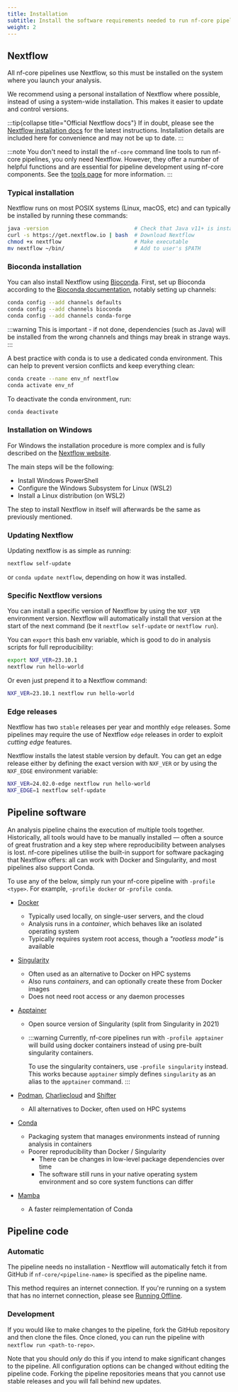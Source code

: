 ```yaml
---
title: Installation
subtitle: Install the software requirements needed to run nf-core pipelines.
weight: 2
---
```


## Nextflow

All nf-core pipelines use Nextflow, so this must be installed on the system where you launch your analysis.

We recommend using a personal installation of Nextflow where possible, instead of using a system-wide installation.
This makes it easier to update and control versions.

:::tip{collapse title="Official Nextflow docs"}
If in doubt, please see the [Nextflow installation docs](https://www.nextflow.io/docs/latest/getstarted.html#installation)
for the latest instructions.
Installation details are included here for convenience and may not be up to date.
:::

:::note
You don't need to install the `nf-core` command line tools to run nf-core pipelines, you only need Nextflow.
However, they offer a number of helpful functions and are essential for pipeline development using nf-core components.
See the [tools page](/tools) for more information.
:::

### Typical installation

Nextflow runs on most POSIX systems (Linux, macOS, etc) and can typically be installed by running these commands:

```bash
java -version                           # Check that Java v11+ is installed
curl -s https://get.nextflow.io | bash  # Download Nextflow
chmod +x nextflow                       # Make executable
mv nextflow ~/bin/                      # Add to user's $PATH
```

### Bioconda installation

You can also install Nextflow using [Bioconda](https://bioconda.github.io/).
First, set up Bioconda according to the [Bioconda documentation](https://bioconda.github.io/#usage), notably setting up channels:

```bash
conda config --add channels defaults
conda config --add channels bioconda
conda config --add channels conda-forge
```

:::warning
This is important - if not done, dependencies (such as Java) will be installed from
the wrong channels and things may break in strange ways.
:::

A best practice with conda is to use a dedicated conda environment.
This can help to prevent version conflicts and keep everything clean:

```bash
conda create --name env_nf nextflow
conda activate env_nf
```

To deactivate the conda environment, run:

```bash
conda deactivate
```

### Installation on Windows

For Windows the installation procedure is more complex and is fully described on the [Nextflow website](https://nextflow.io/blog/2021/setup-nextflow-on-windows.html).

The main steps will be the following:

- Install Windows PowerShell
- Configure the Windows Subsystem for Linux (WSL2)
- Install a Linux distribution (on WSL2)

The step to install Nextflow in itself will afterwards be the same as previously mentioned.

### Updating Nextflow

Updating nextflow is as simple as running:

```bash
nextflow self-update
```

or `conda update nextflow`, depending on how it was installed.

### Specific Nextflow versions

You can install a specific version of Nextflow by using the `NXF_VER` environment version.
Nextflow will automatically install that version at the start of the next command
(be it `nextflow self-update` or `nextflow run`).

You can `export` this bash env variable, which is good to do in analysis scripts for full reproducibility:

```bash
export NXF_VER=23.10.1
nextflow run hello-world
```

Or even just prepend it to a Nextflow command:

```bash
NXF_VER=23.10.1 nextflow run hello-world
```

### Edge releases

Nextflow has two `stable` releases per year and monthly `edge` releases.
Some pipelines may require the use of Nextflow `edge` releases in order to exploit _cutting edge_ features.

Nextflow installs the latest stable version by default.
You can get an edge release either by defining the exact version with `NXF_VER`
or by using the `NXF_EDGE` environment variable:

```bash
NXF_VER=24.02.0-edge nextflow run hello-world
NXF_EDGE=1 nextflow self-update
```

## Pipeline software

An analysis pipeline chains the execution of multiple tools together.
Historically, all tools would have to be manually installed — often a source of great frustration and a key step where reproducibility between analyses is lost.
nf-core pipelines utilise the built-in support for software packaging that Nextflow offers: all can work with Docker and Singularity, and most pipelines also support Conda.

To use any of the below, simply run your nf-core pipeline with `-profile <type>`.
For example, `-profile docker` or `-profile conda`.

- [Docker](https://docs.docker.com/install/)
  - Typically used locally, on single-user servers, and the cloud
  - Analysis runs in a _container_, which behaves like an isolated operating system
  - Typically requires system root access, though a _"rootless mode"_ is available
- [Singularity](https://www.sylabs.io/)
  - Often used as an alternative to Docker on HPC systems
  - Also runs _containers_, and can optionally create these from Docker images
  - Does not need root access or any daemon processes
- [Apptainer](https://apptainer.org/)

  - Open source version of Singularity (split from Singularity in 2021)
  - :::warning
    Currently, nf-core pipelines run with `-profile apptainer` will build using
    docker containers instead of using pre-built singularity containers.

    To use the singularity containers, use `-profile singularity` instead.
    This works because `apptainer` simply defines `singularity` as an alias
    to the `apptainer` command.
    :::

- [Podman](https://podman.io/), [Charliecloud](https://hpc.github.io/charliecloud/) and [Shifter](https://www.nersc.gov/research-and-development/user-defined-images/)
  - All alternatives to Docker, often used on HPC systems
- [Conda](https://conda.io/)
  - Packaging system that manages environments instead of running analysis in containers
  - Poorer reproducibility than Docker / Singularity
    - There can be changes in low-level package dependencies over time
    - The software still runs in your native operating system environment and so core system functions can differ
- [Mamba](https://mamba.readthedocs.io/)
  - A faster reimplementation of Conda

## Pipeline code

### Automatic

The pipeline needs no installation - Nextflow will automatically fetch it from GitHub if `nf-core/<pipeline-name>` is specified as the pipeline name.

This method requires an internet connection. If you're running on a system that has no internet connection, please see [Running Offline](offline.md).

### Development

If you would like to make changes to the pipeline, fork the GitHub repository and then clone the files. Once cloned, you can run the pipeline with `nextflow run <path-to-repo>`.

Note that you should _only_ do this if you intend to make significant changes to the pipeline. All configuration options can be changed without editing the pipeline code. Forking the pipeline repositories means that you cannot use stable releases and you will fall behind new updates.
